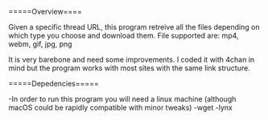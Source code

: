 =====Overview====

Given a specific thread URL, this program retreive all the files depending 
on which type you choose and download them.
File supported are: mp4, webm, gif, jpg, png

It is very barebone and need some improvements.
I coded it with 4chan in mind but the program works
with most sites with the same link structure.


=====Depedencies=====

-In order to run this program you will need a linux machine (although macOS could be
rapidly compatible with minor tweaks) 
-wget
-lynx

 
